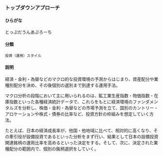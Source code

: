 <div style="display:none;">

## [あ行](securities-terms?id=あ行)
## [か行](securities-terms?id=か行)
## [さ行](securities-terms?id=さ行)
## [た行](securities-terms?id=た行)

</div>

### トップダウンアプローチ

#### ひらがな

とっぷだうんあぷろーち

#### 分類

`投資（運用）スタイル`

#### 説明

経済・金利・為替などのマクロ的な投資環境の予測からはじまり、資産配分や業種別配分を決め、その後個別の選別まで到達する運用手法。
マクロ分析の段階において主に用いられるのは、鉱工業生産指数・物価指数・在庫指数といった各種経済統計データで、これらをもとに経済環境のファンダメンタルズを分析し、株価・金利・為替などの市場予測を立て、国別のカントリー・アロケーションや株式・債券の比率など、投資方針の枠組みを想定していく方法。
たとえば、日本の経済成長率が、他国・他地域に比べて、相対的に高くなり、その牽引役が設備投資であるといった分析をまず行い、結果として日本の設備投資関連銘柄の運用比率を高めるといった決定をする。そして、次に、決定された業種配分の範囲内で、個別の銘柄選択をしていく。

<div style="display:none;">

## [な行](securities-terms?id=な行)
## [は行](securities-terms?id=は行)
## [ま行](securities-terms?id=ま行)
## [や行](securities-terms?id=や行)
## [ら行](securities-terms?id=ら行)
## [わ行](securities-terms?id=わ行)
## [英数字・記号](securities-terms?id=英数字・記号)

</div>


